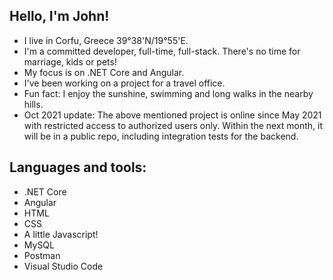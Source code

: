 ## Hello, I'm John!

- I live in Corfu, Greece 39°38'N/19°55'E.
- I'm a committed developer, full-time, full-stack. There's no time for marriage, kids or pets!
- My focus is on .NET Core and Angular.
- I've been working on a project for a travel office.
- Fun fact: I enjoy the sunshine, swimming and long walks in the nearby hills.
- Oct 2021 update: The above mentioned project is online since May 2021 with restricted access to authorized users only. Within the next month, it will be in a public repo, including integration tests for the backend.

## Languages and tools:
- .NET Core
- Angular
- HTML
- CSS
- A little Javascript!
- MySQL
- Postman
- Visual Studio Code
